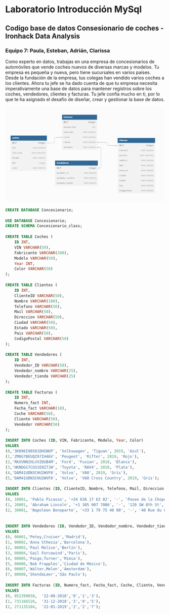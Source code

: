 # Laboratorio Introducción MySql 

## Codigo base de datos Consesionario de coches - Ironhack Data Analysis
### Equipo 7: Paula, Esteban, Adrián, Clarissa

Como experto en datos, trabajas en una empresa de concesionarios de automóviles que vende coches nuevos de diversas marcas y modelos. Tu empresa es pequeña y nueva, pero tiene sucursales en varios países. Desde la fundación de la empresa, tus colegas han vendido varios coches a los clientes. Ahora tu jefe se ha dado cuenta de que tu empresa necesita imperativamente una base de datos para mantener registros sobre los coches, vendedores, clientes y facturas. Tu jefe confía mucho en ti, por lo que te ha asignado el desafío de diseñar, crear y gestionar la base de datos.

![Diagram](https://github.com/klaryon/concesionario_iron_intromysql/blob/main/Consesionario_database_image.png)

```sql
CREATE DATABASE Concesionario;

USE DATABASE Concesionario;
CREATE SCHEMA Concesionario_class;

CREATE TABLE Coches (
    ID INT,
    VIN VARCHAR(50),
    Fabricante VARCHAR(100),
    Modelo VARCHAR(50),
    Year INT,
    Color VARCHAR(50)
);

CREATE TABLE Clientes (
    ID INT,
    ClienteID VARCHAR(50),
    Nombre VARCHAR(100),
    Telefono VARCHAR(50),
    Mail VARCHAR(50),
    Direccion VARCHAR(50),
    Ciudad VARCHAR(50),
    Estado VARCHAR(50),
    Pais VARCHAR(50),
    CodigoPostal VARCHAR(50)
);

CREATE TABLE Vendedores (
    ID INT,
    Vendedor_ID VARCHAR(50),
    Vendedor_nombre VARCHAR(25),
    Vendedor_tienda VARCHAR(25)
);

CREATE TABLE Facturas (
    ID INT,
    Numero_fact INT,
    Fecha_fact VARCHAR(10),
    Coche VARCHAR(50),
    Cliente VARCHAR(50),
    Vendedor VARCHAR(50)
);

INSERT INTO Coches (ID, VIN, Fabricante, Modelo, Year, Color)
VALUES 
(0,'3K096I98581DHSNUP', 'Volkswagen', 'Tiguan', 2019, 'Azul'),
(1,'ZM8G7BEUQZ97IH46V', 'Peugeot', 'Rifter', 2019, 'Rojo'), 
(2,'RKXVNNIHLVVZOUB4M', 'Ford', 'Fusion', 2018, 'Blanco'), 
(3,'HKNDGS7CU31E9Z7JW', 'Toyota', 'RAV4', 2018, 'Plata'), 
(4,'DAM41UDN3CHU2WVF6', 'Volvo', 'V60', 2019, 'Gris'), 
(5,'DAM41UDN3CHU2WVF6', 'Volvo', 'V60 Cross Country', 2019, 'Gris');

INSERT INTO Clientes (ID, ClienteID, Nombre, Telefono, Mail, Direccion, Ciudad, Estado, Pais, CodigoPostal)
VALUES
(0, 10001, 'Pablo Picasso', '+34 636 17 63 82', '-', 'Paseo de la Chopera, 14', 'Madrid', 'Madrid', 'España', '28045'), 
(1, 20001, 'Abraham Lincoln', '+1 305 907 7086', '-', '120 SW 8th St', 'Miami', 'Florida', 'Estados Unidos', '33130'), 
(2, 30001, 'Napoléon Bonaparte', '+33 1 79 75 40 00', '-', '40 Rue du Colisée', 'París', 'Île-de-France', 'Francia', '75008');


INSERT INTO Vendedores (ID, Vendedor_ID, Vendedor_nombre, Vendedor_tienda)
VALUES
(0, 00001,'Petey,Cruiser','Madrid'),
(1, 00002,'Anna Sthesia','Barcelona'),
(2, 00003,'Paul Molive','Berlín'),
(3, 00004,'Gail Forcewind','París'),
(4, 00005,'Paige,Turner','Mimia'),
(5, 00006,'Bob Frapples','Ciudad de México'),
(6, 00007,'Walter,Melon','Ámsterdam'),
(7, 00008,'ShondaLeer','São Paulo');

INSERT INTO Facturas (ID, Numero_fact, Fecha_fact, Coche, Cliente, Vendedor)
VALUES 
(0, 852399038,	'22-08-2018','0','1','3'),
(1, 731166526,	'31-12-2018','3','0','5'),
(2, 271135104,	'22-01-2019','2','2','7');
```
